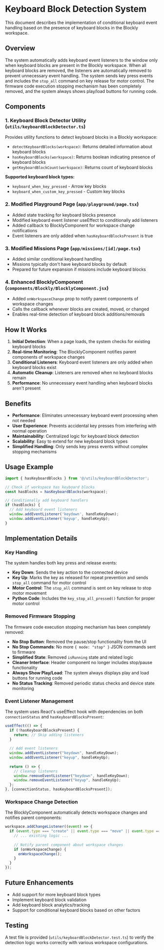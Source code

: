# Keyboard Block Detection System

This document describes the implementation of conditional keyboard event handling based on the presence of keyboard blocks in the Blockly workspace.

## Overview

The system automatically adds keyboard event listeners to the window only when keyboard blocks are present in the Blockly workspace. When all keyboard blocks are removed, the listeners are automatically removed to prevent unnecessary event handling. The system sends key press events and includes the `stop_all` command on key release for motor control. The firmware code execution stopping mechanism has been completely removed, and the system always shows play/load buttons for running code.

## Components

### 1. Keyboard Block Detector Utility (`utils/keyboardBlockDetector.ts`)

Provides utility functions to detect keyboard blocks in a Blockly workspace:

- `detectKeyboardBlocks(workspace)`: Returns detailed information about keyboard blocks
- `hasKeyboardBlocks(workspace)`: Returns boolean indicating presence of keyboard blocks
- `getKeyboardBlockCount(workspace)`: Returns count of keyboard blocks

**Supported keyboard block types:**
- `keyboard_when_key_pressed` - Arrow key blocks
- `keyboard_when_custom_key_pressed` - Custom key blocks

### 2. Modified Playground Page (`app/playground/page.tsx`)

- Added state tracking for keyboard blocks presence
- Modified keyboard event listener useEffect to conditionally add listeners
- Added callback to BlocklyComponent for workspace change notifications
- Event listeners are only added when `hasKeyboardBlocksPresent` is true

### 3. Modified Missions Page (`app/missions/[id]/page.tsx`)

- Added similar conditional keyboard handling
- Missions typically don't have keyboard blocks by default
- Prepared for future expansion if missions include keyboard blocks

### 4. Enhanced BlocklyComponent (`components/Blockly/BlocklyComponent.jsx`)

- Added `onWorkspaceChange` prop to notify parent components of workspace changes
- Calls the callback whenever blocks are created, moved, or changed
- Enables real-time detection of keyboard block additions/removals

## How It Works

1. **Initial Detection**: When a page loads, the system checks for existing keyboard blocks
2. **Real-time Monitoring**: The BlocklyComponent notifies parent components of workspace changes
3. **Conditional Listeners**: Keyboard event listeners are only added when keyboard blocks exist
4. **Automatic Cleanup**: Listeners are removed when no keyboard blocks remain
5. **Performance**: No unnecessary event handling when keyboard blocks aren't present

## Benefits

- **Performance**: Eliminates unnecessary keyboard event processing when not needed
- **User Experience**: Prevents accidental key presses from interfering with normal operation
- **Maintainability**: Centralized logic for keyboard block detection
- **Scalability**: Easy to extend for new keyboard block types
- **Simplified Handling**: Only sends key press events without complex stopping mechanisms

## Usage Example

```typescript
import { hasKeyboardBlocks } from '@/utils/keyboardBlockDetector';

// Check if workspace has keyboard blocks
const hasBlocks = hasKeyboardBlocks(workspace);

// Conditionally add keyboard handlers
if (hasBlocks) {
  // Add keyboard event listeners
  window.addEventListener('keydown', handleKeyDown);
  window.addEventListener('keyup', handleKeyUp);
}
```

## Implementation Details

### Key Handling

The system handles both key press and release events:

- **Key Down**: Sends the key action to the connected device
- **Key Up**: Marks the key as released for repeat prevention and sends `stop_all` command for motor control
- **Motor Control**: The `stop_all` command is sent on key release to stop motor movement
- **Python Code**: Includes the `key_stop_all_pressed()` function for proper motor control

### Removed Firmware Stopping

The firmware code execution stopping mechanism has been completely removed:

- **No Stop Button**: Removed the pause/stop functionality from the UI
- **No Stop Commands**: No more `{ mode: "stop" }` JSON commands sent to firmware
- **Simplified State**: Removed `isRunning` state and related logic
- **Cleaner Interface**: Header component no longer includes stop/pause functionality
- **Always Show Play/Load**: The system always displays play and load buttons for running code
- **No Status Tracking**: Removed periodic status checks and device state monitoring

### Event Listener Management

The system uses React's useEffect hook with dependencies on both `connectionStatus` and `hasKeyboardBlocksPresent`:

```typescript
useEffect(() => {
  if (!hasKeyboardBlocksPresent) {
    return; // Skip adding listeners
  }
  
  // Add event listeners
  window.addEventListener("keydown", handleKeyDown);
  window.addEventListener("keyup", handleKeyUp);
  
  return () => {
    // Cleanup listeners
    window.removeEventListener("keydown", handleKeyDown);
    window.removeEventListener("keyup", handleKeyUp);
  };
}, [connectionStatus, hasKeyboardBlocksPresent]);
```

### Workspace Change Detection

The BlocklyComponent automatically detects workspace changes and notifies parent components:

```typescript
workspace.addChangeListener((event) => {
  if (event.type === "create" || event.type === "move" || event.type === "change") {
    // ... existing logic ...
    
    // Notify parent component about workspace changes
    if (onWorkspaceChange) {
      onWorkspaceChange();
    }
  }
});
```

## Future Enhancements

- Add support for more keyboard block types
- Implement keyboard block validation
- Add keyboard block analytics/tracking
- Support for conditional keyboard blocks based on other factors

## Testing

A test file is provided (`utils/keyboardBlockDetector.test.ts`) to verify the detection logic works correctly with various workspace configurations.
